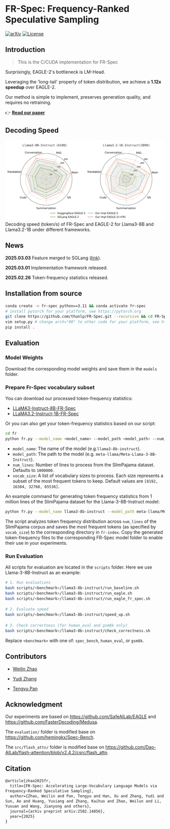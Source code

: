 # FR-Spec: Frequency-Ranked Speculative Sampling

[![arXiv](https://img.shields.io/badge/arXiv-2502.14856-b31b1b.svg)](https://arxiv.org/abs/2502.14856) [![License](https://img.shields.io/badge/License-MIT-blue.svg)](https://opensource.org/licenses/MIT)

## Introduction

> This is the C/CUDA implementation for FR-Spec

Surprisingly, EAGLE-2's bottleneck is LM-Head.

Leveraging the 'long-tail' property of token distribution, we achieve a **1.12x speedup** over EAGLE-2.

Our method is simple to implement, preserves generation quality, and requires no retraining.

👉 **[Read our paper](https://arxiv.org/abs/2502.14856)**

## Decoding Speed

<div align="center">
  <img src="assets/speed_compare.png" alt="FR-Spec Architecture" width="800px">
</div>
Decoding speed (token/s) of FR-Spec and EAGLE-2 for Llama3-8B and Llama3.2-1B under different frameworks.

## News

**2025.03.03** Feature merged to SGLang ([link](https://docs.sglang.ai/backend/speculative_decoding.html#EAGLE-Decoding-via-Frequency-Ranked-Speculative-Sampling)).

**2025.03.01** Implementation framework released.

**2025.02.26** Token-frequency statistics released.

## Installation from source

```bash
conda create -n fr-spec python==3.11 && conda activate fr-spec
# install pytorch for your platform, see https://pytorch.org
git clone https://github.com/thunlp/FR-Spec.git --recursive && cd FR-Spec
vim setup.py # change arch="80" to other code for your platform, see https://developer.nvidia.com/cuda-gpus#compute
pip install .
```

## Evaluation

### Model Weights

Download the corresponding model weights and save them in the `models` folder.

### Prepare Fr-Spec vocabulary subset

You can download our processed token-frequency statistics:

- [LLaMA3-Instruct-8B-FR-Spec](https://huggingface.co/thunlp/LLaMA3-Instruct-8B-FR-Spec)
- [LLaMA3.2-Instruct-1B-FR-Spec](https://huggingface.co/thunlp/LLaMA3.2-Instruct-1B-FR-Spec)

Or you can also get your token-frequency statistics based on our script:

```bash
cd fr
python fr.py --model_name <model_name> --model_path <model_path> --num_lines <num_lines> --vocab_size <vocab_size>
```
- `model_name`: The name of the model (e.g.`llama3-8b-instruct`).
- `model_path`: The path to the model (e.g. `meta-llama/Meta-Llama-3-8B-Instruct`).
- `num_lines`: Number of lines to process from the SlimPajama dataset. Defaults to `1000000`.
- `vocab_size`: A list of vocabulary sizes to process. Each size represents a subset of the most frequent tokens to keep. Default values are `[8192, 16384, 32768, 65536]`.

An example command for generating token frequency statistics from 1 million lines of the SlimPajama dataset for the Llama-3-8B-Instruct model:
```bash
python fr.py --model_name llama3-8b-instruct --model_path meta-llama/Meta-Llama-3-8B-Instruct --num_lines 1000000 --vocab_size <vocab_size>
```

The script analyzes token frequency distribution across `num_lines` of the SlimPajama corpus and saves the most frequent tokens (as specified by `vocab_size`) to the corresponding directory in `fr-index`. Copy the generated token-frequency files to the corresponding FR-Spec model folder to enable their use in your experiments.

### Run Evaluation

All scripts for evaluation are located in the `scripts` folder. Here we use Llama-3-8B-Instruct as an example:

```bash
# 1. Run evaluations
bash scripts/<benchmark>/llama3-8b-instruct/run_baseline.sh
bash scripts/<benchmark>/llama3-8b-instruct/run_eagle.sh
bash scripts/<benchmark>/llama3-8b-instruct/run_eagle_fr_spec.sh

# 2. Evaluate speed
bash scripts/<benchmark>/llama3-8b-instruct/speed_up.sh

# 3. Check correctness (for human_eval and gsm8k only)
bash scripts/<benchmark>/llama3-8b-instruct/check_correctness.sh
```

Replace `<benchmark>` with one of: `spec_bench`, `human_eval`, or `gsm8k`.

## Contributors

- [Weilin Zhao](https://github.com/Achazwl)

- [Yudi Zhang](https://github.com/YudiZh)

- [Tengyu Pan](https://github.com/ThonyPan)

## Acknowledgment

Our experiments are based on https://github.com/SafeAILab/EAGLE and https://github.com/FasterDecoding/Medusa.

The `evaluation/` folder is modified base on https://github.com/hemingkx/Spec-Bench.

The `src/flash_attn/` folder is modified base on https://github.com/Dao-AILab/flash-attention/blob/v2.4.2/csrc/flash_attn.

## Citation

```
@article{zhao2025fr,
  title={FR-Spec: Accelerating Large-Vocabulary Language Models via Frequency-Ranked Speculative Sampling},
  author={Zhao, Weilin and Pan, Tengyu and Han, Xu and Zhang, Yudi and Sun, Ao and Huang, Yuxiang and Zhang, Kaihuo and Zhao, Weilun and Li, Yuxuan and Wang, Jianyong and others},
  journal={arXiv preprint arXiv:2502.14856},
  year={2025}
}
```
